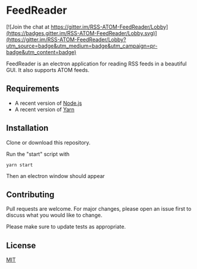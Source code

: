 # FeedReader

[![Join the chat at https://gitter.im/RSS-ATOM-FeedReader/Lobby](https://badges.gitter.im/RSS-ATOM-FeedReader/Lobby.svg)](https://gitter.im/RSS-ATOM-FeedReader/Lobby?utm_source=badge&utm_medium=badge&utm_campaign=pr-badge&utm_content=badge)

FeedReader is an electron application for reading RSS feeds in a beautiful GUI. It also supports ATOM feeds.

## Requirements

* A recent version of [Node.js](https://nodejs.org/)
* A recent version of [Yarn](https://yarnpkg.com/)

## Installation

Clone or download this repository.

Run the "start" script with

```
yarn start
```

Then an electron window should appear

## Contributing
Pull requests are welcome. For major changes, please open an issue first to discuss what you would like to change.

Please make sure to update tests as appropriate.

## License
[MIT](https://choosealicense.com/licenses/mit/)
